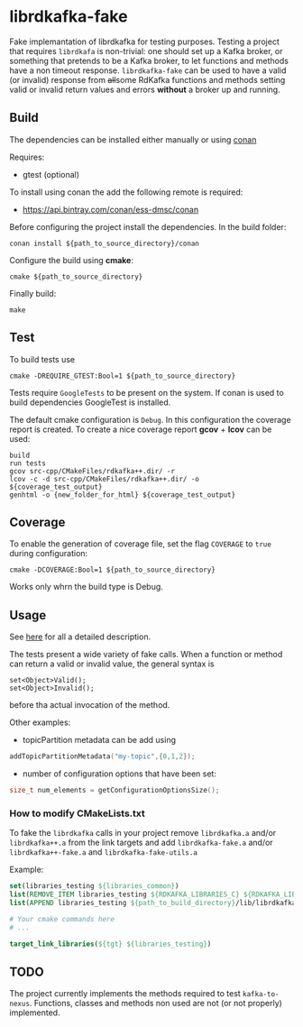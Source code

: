 # librdkafka-fake
Fake implemantation of librdkafka for testing purposes. 
Testing a project that requires ``librdkafa`` is non-trivial: one should set up a Kafka broker, or something that pretends to be a Kafka broker, to let functions and methods have a non timeout response. ``librdkafka-fake`` can be used to have a valid (or invalid) response from ~~all~~some RdKafka functions and methods setting valid or invalid return values and errors **without** a broker up and running.

## Build

The dependencies can be installed either manually or using [conan](https://www.conan.io/)

Requires:
- gtest (optional)

To install using conan the add the following remote is required:
- https://api.bintray.com/conan/ess-dmsc/conan

Before configuring the project install the dependencies. In the build folder:

``conan install ${path_to_source_directory}/conan``

Configure the build using **cmake**:

``cmake ${path_to_source_directory}``

Finally build:

``make``

## Test

To build tests use

``cmake -DREQUIRE_GTEST:Bool=1 ${path_to_source_directory}``

Tests require ``GoogleTests`` to be present on the system. If conan is used to build dependencies GoogleTest is installed.

The default cmake configuration is ``Debug``. In this configuration the coverage report is created. To create a nice coverage report **gcov** + **lcov** can be used:

```
build
run tests
gcov src-cpp/CMakeFiles/rdkafka++.dir/ -r
lcov -c -d src-cpp/CMakeFiles/rdkafka++.dir/ -o ${coverage_test_output}
genhtml -o {new_folder_for_html} ${coverage_test_output}

```

## Coverage

To enable the generation of coverage file, set the flag ``COVERAGE`` to ``true`` during configuration:

``cmake -DCOVERAGE:Bool=1 ${path_to_source_directory}``

Works only whrn the build type is Debug.

## Usage

See [here](USAGE.md) for all a detailed description.

The tests present a wide variety of fake calls. When a function or method can return a valid or invalid value, the general syntax is

```
set<Object>Valid();
set<Object>Invalid();
```

before tha actual invocation of the method.

Other examples:

- topicPartition metadata can be add using

```c++
addTopicPartitionMetadata("my-topic",{0,1,2});
```

- number of configuration options that have been set:

```c++
size_t num_elements = getConfigurationOptionsSize();
```

### How to modify CMakeLists.txt

To fake the ``librdkafka`` calls in your project remove ``librdkafka.a`` and/or ``librdkafka++.a`` from the link targets and add ``librdkafka-fake.a`` and/or ``librdkafka++-fake.a`` and ``librdkafka-fake-utils.a``

Example:

```cmake
set(libraries_testing ${libraries_common})
list(REMOVE_ITEM libraries_testing ${RDKAFKA_LIBRARIES_C} ${RDKAFKA_LIBRARIES_CXX})
list(APPEND libraries_testing ${path_to_build_directory}/lib/librdkafka-fake.a ${path_to_build_directory}/lib/librdkafka++-fake.a ${path_to_build_directory}/lib/librdkafka-fake-utils.a)

# Your cmake commands here
# ...

target_link_libraries(${tgt} ${libraries_testing})
```


## TODO

The project currently implements the methods required to test ``kafka-to-nexus``. Functions, classes and methods non used are not (or not properly) implemented.

